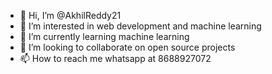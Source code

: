 - 👋 Hi, I’m @AkhilReddy21
- 👀 I’m interested in web development and machine learning
- 🌱 I’m currently learning machine learning
- 💞️ I’m looking to collaborate on open source projects
- 📫 How to reach me whatsapp at 8688927072

<!---
AkhilReddy21/AkhilReddy21 is a ✨ special ✨ repository because its `README.md` (this file) appears on your GitHub profile.
You can click the Preview link to take a look at your changes.
--->
